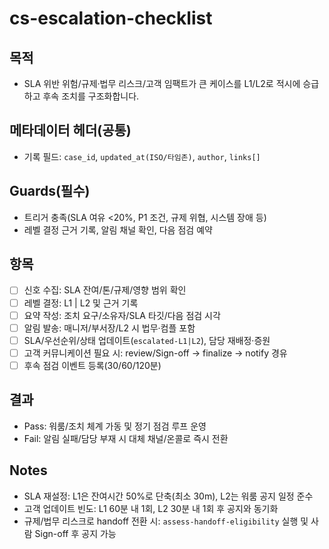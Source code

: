 # cs-escalation-checklist

## 목적
- SLA 위반 위험/규제·법무 리스크/고객 임팩트가 큰 케이스를 L1/L2로 적시에 승급하고 후속 조치를 구조화합니다.

## 메타데이터 헤더(공통)
- 기록 필드: `case_id`, `updated_at(ISO/타임존)`, `author`, `links[]`

## Guards(필수)
- 트리거 충족(SLA 여유 <20%, P1 조건, 규제 위협, 시스템 장애 등)
- 레벨 결정 근거 기록, 알림 채널 확인, 다음 점검 예약

## 항목
- [ ] 신호 수집: SLA 잔여/톤/규제/영향 범위 확인
- [ ] 레벨 결정: L1 | L2 및 근거 기록
- [ ] 요약 작성: 조치 요구/소유자/SLA 타깃/다음 점검 시각
- [ ] 알림 발송: 매니저/부서장/L2 시 법무·컴플 포함
- [ ] SLA/우선순위/상태 업데이트(`escalated-L1|L2`), 담당 재배정·증원
- [ ] 고객 커뮤니케이션 필요 시: review/Sign-off → finalize → notify 경유
- [ ] 후속 점검 이벤트 등록(30/60/120분)

## 결과
- Pass: 워룸/조치 체계 가동 및 정기 점검 루프 운영
- Fail: 알림 실패/담당 부재 시 대체 채널/온콜로 즉시 전환

## Notes
- SLA 재설정: L1은 잔여시간 50%로 단축(최소 30m), L2는 워룸 공지 일정 준수
- 고객 업데이트 빈도: L1 60분 내 1회, L2 30분 내 1회 후 공지와 동기화
- 규제/법무 리스크로 handoff 전환 시: `assess-handoff-eligibility` 실행 및 사람 Sign-off 후 공지 가능

